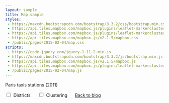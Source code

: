 ```yaml
---
layout: sample
title: Map sample
styles:
 - https://maxcdn.bootstrapcdn.com/bootstrap/3.3.2/css/bootstrap.min.css
 - https://api.tiles.mapbox.com/mapbox.js/plugins/leaflet-markercluster/v0.4.0/MarkerCluster.css
 - https://api.tiles.mapbox.com/mapbox.js/plugins/leaflet-markercluster/v0.4.0/MarkerCluster.Default.css
 - https://api.tiles.mapbox.com/mapbox.js/v2.1.5/mapbox.css
 - /public/pages/2015-02-04/map.css
scripts:
 - https://code.jquery.com/jquery-1.11.2.min.js
 - https://maxcdn.bootstrapcdn.com/bootstrap/3.3.2/js/bootstrap.min.js
 - https://api.tiles.mapbox.com/mapbox.js/v2.1.5/mapbox.js
 - https://api.tiles.mapbox.com/mapbox.js/plugins/leaflet-markercluster/v0.4.0/leaflet.markercluster.js
 - /public/pages/2015-02-04/map.js
---
```


<div id="wrapper">
  <div id="map"></div>
  <div id="nav">
    <p>Paris taxis stations (2011)</p>
    <div id="filters" style="margin-bottom: 10px;"></div>
    <div>
      <input type="checkbox" id="showZones" style="margin-right: 5px;">
      <label for="showZones" style="margin-right: 20px;">Districts</label>
      <input type="checkbox" id="showClusters" style="margin-right: 5px;">
      <label for="showClusters" style="margin-right: 20px;">Clustering</label>
      <a href="{% post_url 2015-02-04-map-experiment %}" class="btn btn-link btn-xs">Back to blog</a>
    </div>
  </div>
</div>
